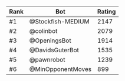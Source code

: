 Rank|Bot|Rating
---|---|---
#1|@Stockfish-MEDIUM|2147
#2|@colinbot|2079
#3|@OpeningsBot|1914
#4|@DavidsGuterBot|1535
#5|@pawnrobot|1239
#6|@MinOpponentMoves|899
